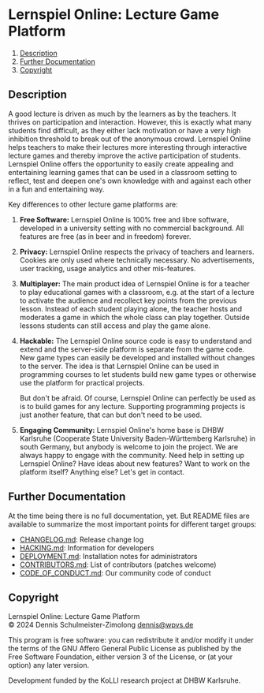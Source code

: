 Lernspiel Online: Lecture Game Platform
=======================================

1. [Description](#description)
1. [Further Documentation](#further-documentation)
1. [Copyright](#copyright)

Description
-----------

A good lecture is driven as much by the learners as by the teachers. It thrives on participation and
interaction. However, this is exactly what many students find difficult, as they either lack motivation
or have a very high inhibition threshold to break out of the anonymous crowd. Lernspiel Online helps
teachers to make their lectures more interesting through interactive lecture games and thereby improve
the active participation of students. Lernspiel Online offers the opportunity to easily create appealing
and entertaining learning games that can be used in a classroom setting to reflect, test and deepen one's
own knowledge with and against each other in a fun and entertaining way.

Key differences to other lecture game platforms are:

1. **Free Software:** Lernspiel Online is 100% free and libre software, developed in a university setting
   with no commercial background. All features are free (as in beer and in freedom) forever.

2. **Privacy:** Lernspiel Online respects the privacy of teachers and learners. Cookies are only used
   where technically necessary. No advertisements, user tracking, usage analytics and other
   mis-features.

2. **Multiplayer:** The main product idea of Lernspiel Online is for a teacher to play educational games
   with a classroom, e.g. at the start of a lecture to activate the audience and recollect key points from
   the previous lesson. Instead of each student playing alone, the teacher hosts and moderates a game in
   which the whole class can play together. Outside lessons students can still access and play the game alone.

3. **Hackable:** The Lernspiel Online source code is easy to understand and extend and the server-side
   platform is separate from the game code. New game types can easily be developed and installed without
   changes to the server. The idea is that Lernspiel Online can be used in programming courses to let
   students build new game types or otherwise use the platform for practical projects.

   But don't be afraid. Of course, Lernspiel Online can perfectly be used as is to build games for any
   lecture. Supporting programming projects is just another feature, that can but don't need
   to be used.

4. **Engaging Community:** Lernspiel Online's home base is DHBW Karlsruhe (Cooperate State University
   Baden-Württemberg Karlsruhe) in south Germany, but anybody is welcome to join the project. We are
   always happy to engage with the community. Need help in setting up Lernspiel Online? Have ideas
   about new features? Want to work on the platform itself? Anything else? Let's get in contact.

Further Documentation
---------------------

At the time being there is no full documentation, yet. But README files are available to summarize the
most important points for different target groups:

* [CHANGELOG.md](CHANGELOG.md): Release change log
* [HACKING.md](HACKING.md): Information for developers
* [DEPLOYMENT.md](DEPLOYMENT.md): Installation notes for administrators
* [CONTRIBUTORS.md](CONTRIBUTORS.md): List of contributors (patches welcome)
* [CODE_OF_CONDUCT.md](CODE_OF_CONDUCT.md): Our community code of conduct

Copyright
---------

Lernspiel Online: Lecture Game Platform <br/>
© 2024 Dennis Schulmeister-Zimolong <dennis@wpvs.de> <br>

This program is free software: you can redistribute it and/or modify
it under the terms of the GNU Affero General Public License as
published by the Free Software Foundation, either version 3 of the
License, or (at your option) any later version.

Development funded by the KoLLI research project at DHBW Karlsruhe.
